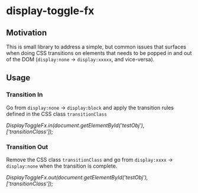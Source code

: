 # display-toggle-fx

## Motivation

This is small library to address a simple, but common issues that surfaces when doing CSS transitions on elements that needs to be popped in and out of the DOM (`display:none` → `display:xxxxx`, and vice-versa).

## Usage

### Transition In
Go from `display:none` → `display:block` and apply the transition rules defined in the CSS class `transitionClass`

*DisplayToggleFx.in(document.getElementById('testObj'), ['transitionClass']);*

### Transition Out
Remove the CSS class `transitionClass` and go from `display:xxxx` → `display:none` when the transition is complete. 

*DisplayToggleFx.out(document.getElementById('testObj'), ['transitionClass']);*
